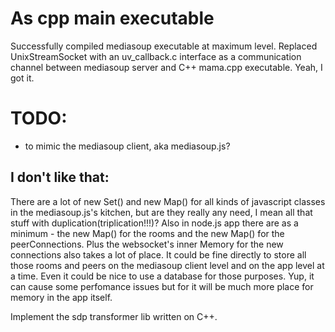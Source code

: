 # As cpp main executable

Successfully compiled mediasoup executable at maximum level.
Replaced UnixStreamSocket with an uv_callback.c interface as a communication channel between mediasoup server and C++ mama.cpp executable.
Yeah, I got it.

# TODO:
- to mimic the mediasoup client, aka mediasoup.js? 

## I don't like that:

There are a lot of new Set() and new Map() for all kinds of javascript classes in the mediasoup.js's kitchen,
but are they really any need, I mean all that stuff with duplication(triplication!!!)?
Also in node.js app there are as a minimum - the new Map() for the rooms and the new Map() for the peerConnections. 
Plus the websocket's inner Memory for the new connections also takes a lot of place.
It could be fine directly to store all those rooms and peers on the mediasoup client level and on the app level at a time.
Even it could be nice to use a database for those purposes. 
Yup, it can cause some perfomance issues but for it will be much more place for memory in the app itself.

Implement the sdp transformer lib written on C++.